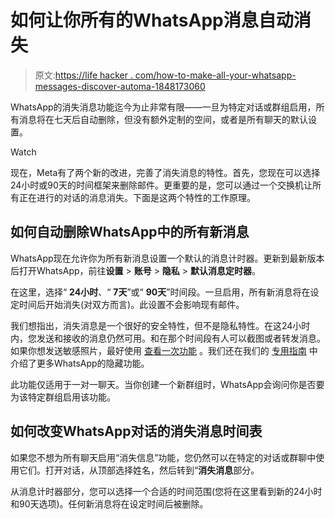# 如何让你所有的WhatsApp消息自动消失

> 原文:[https://life hacker . com/how-to-make-all-your-whatsapp-messages-discover-automa-1848173060](https://lifehacker.com/how-to-make-all-your-whatsapp-messages-disappear-automa-1848173060)

WhatsApp的消失消息功能迄今为止非常有限——一旦为特定对话或群组启用，所有消息将在七天后自动删除，但没有额外定制的空间，或者是所有聊天的默认设置。

Watch

现在，Meta有了两个新的改进，完善了消失消息的特性。首先，您现在可以选择24小时或90天的时间框架来删除邮件。更重要的是，您可以通过一个交换机让所有正在进行的对话的消息消失。下面是这两个特性的工作原理。

## 如何自动删除WhatsApp中的所有新消息

WhatsApp现在允许你为所有新消息设置一个默认的消息计时器。更新到最新版本后打开WhatsApp，前往**设置** > **账号** > **隐私** > **默认消息定时器**。

在这里，选择“ **24小时**、“ **7天**”或“ **90天**”时间段。一旦启用，所有新消息将在设定时间后开始消失(对双方而言)。此设置不会影响现有邮件。

我们想指出，消失消息是一个很好的安全特性，但不是隐私特性。在这24小时内，您发送和接收的消息仍然可用。和在那个时间段有人可以截图或者转发消息。如果你想发送敏感照片，最好使用 [查看一次功能](https://lifehacker.com/how-to-send-disappearing-photos-and-videos-in-whatsapp-1847427405) 。我们还在我们的 [专用指南](https://lifehacker.com/18-of-the-best-hidden-whatsapp-features-you-should-know-1848029332) 中介绍了更多WhatsApp的隐藏功能。

此功能仅适用于一对一聊天。当你创建一个新群组时，WhatsApp会询问你是否要为该特定群组启用该功能。

## 如何改变WhatsApp对话的消失消息时间表

如果您不想为所有聊天启用“消失信息”功能，您仍然可以在特定的对话或群聊中使用它们。打开对话，从顶部选择姓名，然后转到“**消失消息**部分。

从消息计时器部分，您可以选择一个合适的时间范围(您将在这里看到新的24小时和90天选项)。任何新消息将在设定时间后被删除。